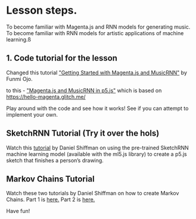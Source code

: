 # Lesson steps.
To become familiar with Magenta.js and RNN models for generating music.
To become familiar with RNN models for artistic applications of machine learning.ß

## 1. Code tutorial for the lesson
Changed this tutorial ["Getting Started with Magenta.js and MusicRNN"](https://medium.com/@oluwafunmi.ojo/getting-started-with-magenta-js-e7ffbcb64c21) by Funmi Ojo.

to this - ["Magenta.js and MusicRNN in p5.js"](https://editor.p5js.org/fefegha/sketches/K_lsINeZ7) which is based on https://hello-magenta.glitch.me/

Play around with the code and see how it works! See if you can attempt to implement your own.

## SketchRNN Tutorial (Try it over the hols)
Watch this [tutorial](https://www.youtube.com/watch?v=ZCXkvwLxBrA) by Daniel Shiffman on using the pre-trained SketchRNN machine learning model (available with the ml5.js library) to create a p5.js sketch that finishes a person’s drawing.

## Markov Chains Tutorial
Watch these two tutorials by Daniel Shiffman on how to create Markov Chains.
Part 1 is [here.](https://www.youtube.com/watch?v=eGFJ8vugIWA&t=1161s)
Part 2 is [here.](https://www.youtube.com/watch?v=9r8CmofnbAQ)

Have fun!




